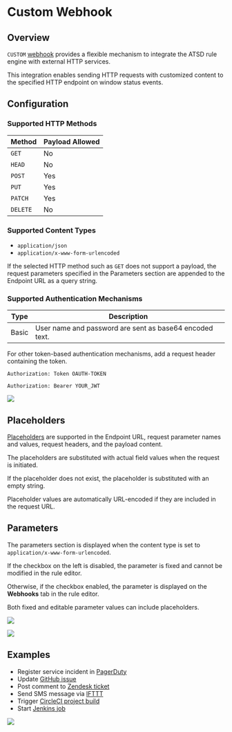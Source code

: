# Custom Webhook

## Overview

`CUSTOM` [webhook](../notifications/README.md) provides a flexible mechanism to integrate the ATSD rule engine with external HTTP services.

This integration enables sending HTTP requests with customized content to the specified HTTP endpoint on window status events.

## Configuration

### Supported HTTP Methods

| Method | Payload Allowed |
|---|---|
| `GET` | No |
| `HEAD` | No |
| `POST` | Yes |
| `PUT` | Yes |
| `PATCH` | Yes |
| `DELETE` | No |

### Supported Content Types

* `application/json`
* `application/x-www-form-urlencoded`

If the selected HTTP method such as `GET` does not support a payload, the request parameters specified in the Parameters section are appended to the Endpoint URL as a query string.

### Supported Authentication Mechanisms

| Type | Description |
|---|---|
| Basic | User name and password are sent as base64 encoded text. |

For other token-based authentication mechanisms, add a request header containing the token.

```ls
Authorization: Token OAUTH-TOKEN
```

```ls
Authorization: Bearer YOUR_JWT
```

![](./images/custom-token.png)

## Placeholders

[Placeholders](../placeholders.md) are supported in the Endpoint URL, request parameter names and values, request headers, and the payload content.

The placeholders are substituted with actual field values when the request is initiated.

If the placeholder does not exist, the placeholder is substituted with an empty string.

Placeholder values are automatically URL-encoded if they are included in the request URL.

## Parameters

The parameters section is displayed when the content type is set to `application/x-www-form-urlencoded`.

If the checkbox on the left is disabled, the parameter is fixed and cannot be modified in the rule editor.

Otherwise, if the checkbox enabled, the parameter is displayed on the **Webhooks** tab in the rule editor.

Both fixed and editable parameter values can include placeholders.

![](./images/custom_editable.png)

![](./images/custom-editable-editor.png)

## Examples

* Register service incident in [PagerDuty](custom-pagerduty.md)
* Update [GitHub issue](custom-github.md)
* Post comment to [Zendesk ticket](custom-zendesk.md)
* Send SMS message via [IFTTT](custom-ifttt.md)
* Trigger [CircleCI project build](custom-circleci.md)
* Start [Jenkins job](custom-jenkins.md)

![](./images/custom-json.png)
